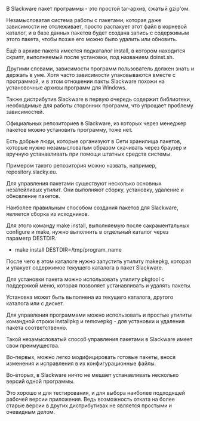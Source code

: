 В Slackware пакет программы - это простой tar-архив, сжатый gzip'ом.

Незамысловатая система работы с пакетами, которая даже зависимости не отслеживает, просто распакует этот файл в корневой каталог, и в базе данных пакетов будет создана запись с содержимым этого пакета, чтобы позже его можно было удалить или обновить.

Ещё в архиве пакета имеется подкаталог install, в котором находится скрипт, выполняемый после установки, под названием doinst.sh.

Другими словами, зависимости программ пользователь должен знать и держать в уме. Хотя часто зависимости упаковываются вместе с программой, и в этом отношении пакты Slackware похожи на установочные архивы программ для Windows.

Также дистрибутив Slackware в первую очередь содержит библиотеки, необходимые для работы сторонних программ, что упрощает проблему зависимостей.

Официальных репозиториев в Slackware, из которых через менеджер пакетов можно установить программу, тоже нет.

Есть добрые люди, которые организуют в Сети хранилища пакетов, которые нужно незамысловатым образом скачивать через браузер и вручную устанавливать при помощи штатных средств системы.

Примером такого репозитория можно назвать, например, repository.slacky.eu.

Для управления пакетами существуют несколько основных незатейливых утилит. Они выполняют сборку, установку, удаление и обновление пакетов.

Наиболее правильным способом создания пакетов для Slackware, является сборка из исходников.

Для этого команду make install, выполняемую после сакраментальных configure и make, нужно выполнить в отдельный каталог через параметр DESTDIR.

- make install DESTDIR=/tmp/program_name

После чего в этом каталоге нужно запустить утилиту makepkg, которая и упакует содержимое текущего каталога в пакет Slackware.

Для установки пакета можно использовать утилиту pkgtool с поддержкой меню, которая позволяет устанавливать и удалять пакеты.

Установка может быть выполнена из текущего каталога, другого каталога или с дискет.


Для управления программами можно использовать и простые утилиты командной строки installpkg и removepkg - для установки и удаления пакета соответственно.

Такой незамысловатый способ управления пакетами в Slackware имеет свои преимущества.

Во-первых, можно легко модифицировать готовые пакеты, внося изменения и исправления в их конфигурационные файлы.

Во-вторых, в Slackware ничто не мешает устанавливать несколько версий одной программы.

Это хорошо и для тестирования, и для выбора наиболее подходящей рабочей версии приложения. Ведь возможность отката на более старые версии в других дистрибутивах не является простыми и очевидным делом.
